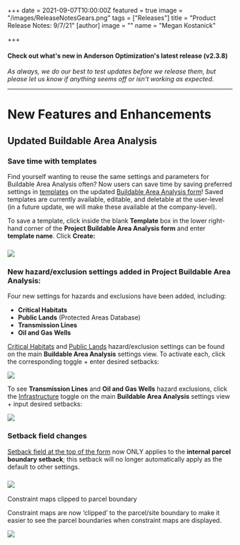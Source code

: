 +++
date = 2021-09-07T10:00:00Z
featured = true
image = "/images/ReleaseNotesGears.png"
tags = ["Releases"]
title = "Product Release Notes: 9/7/21"
[author]
image = ""
name = "Megan Kostanick"

+++
#### **Check out what's new in Anderson Optimization's latest release (v2.3.8)**

_As always, we do our best to test updates before we release them, but please let us know if anything seems off or isn't working as expected._

***

# **New Features and Enhancements**

## Updated Buildable Area Analysis

### Save time with templates

Find yourself wanting to reuse the same settings and parameters for Buildable Area Analysis often? Now users can save time by saving preferred settings in [templates](https://docs.andersonopt.com/prospect/buildable-area-analysis/run-buildable-area-analysis/buildable-area-analysis-template) on the updated [Buildable Area Analysis form](https://docs.andersonopt.com/prospect/buildable-area-analysis)! Saved templates are currently available, editable, and deletable at the user-level (in a future update, we will make these available at the company-level).

To save a template, click inside the blank **Template** box in the lower right-hand corner of the **Project Buildable Area Analysis form** and enter **template name**. Click **Create:**

### ![](/images/baa_templates.png)

### New hazard/exclusion settings added in Project Buildable Area Analysis:

Four new settings for hazards and exclusions have been added, including:

* **Critical Habitats**
* **Public Lands** (Protected Areas Database)
* **Transmission Lines**
* **Oil and Gas Wells**

[Critical Habitats](https://docs.andersonopt.com/prospect/buildable-area-analysis/run-buildable-area-analysis#critical-habitats) and [Public Lands](https://docs.andersonopt.com/prospect/buildable-area-analysis/run-buildable-area-analysis#public-lands) hazard/exclusion settings can be found on the main **Buildable Area Analysis** settings view. To activate each, click the corresponding toggle + enter desired setbacks:

![](/images/criticalhabitats_publiclands.png)

To see **Transmission Lines** and **Oil and Gas Wells** hazard exclusions, click the [Infrastructure](https://docs.andersonopt.com/prospect/buildable-area-analysis/run-buildable-area-analysis#infrastructure) toggle on the main **Buildable Area Analysis** settings view + input desired setbacks:

![](/images/transmissionlines_oilgaswells.png)

### Setback field changes

[Setback field at the top of the form](https://docs.andersonopt.com/prospect/buildable-area-analysis/run-buildable-area-analysis#parcel-boundary-setback) now ONLY applies to the **internal parcel boundary setback**; this setback will no longer automatically apply as the default to other settings.

### 

### ![](/images/baa_setback.png)

Constraint maps clipped to parcel boundary

Constraint maps are now ‘clipped’ to the parcel/site boundary to make it easier to see the parcel boundaries when constraint maps are displayed.

![](/images/baa_constraints_clipped.png)